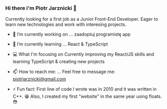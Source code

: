 ### Hi there i'm Piotr Jarznicki 👋

Currently looking for a first job as a Junior Front-End Developer. Eager to learn new technologies and work with interesing projects. 

- 🔭 I’m currently working on ... zaadoptuj programistę app

- 🌱 I’m currently learning ... React & TypeScript

- :computer: What I'm focusing on
  Currently improving my React/JS skills and learning TypeScript & creating new projects

- 📫 How to reach me: ... Feel free to message me: piotrjarznicki@gmail.com

- ⚡ Fun fact: First line of code I wrote was in 2010 and it was written in C++. :grin: Also, I created my first "website" in the same year using floats. :flushed:

